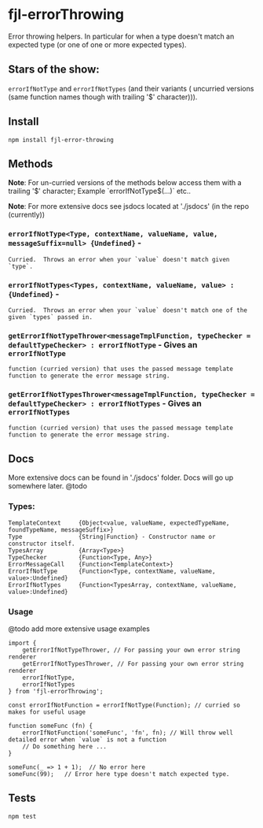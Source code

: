 # fjl-errorThrowing

Error throwing helpers.  In particular for when a type doesn't match an expected type (or one of one or more expected types).

## Stars of the show:
`errorIfNotType` and `errorIfNotTypes` (and their variants (
uncurried versions (same function names though with trailing '$'
 character))).

## Install 
`npm install fjl-error-throwing`

## Methods

**Note**: For un-curried versions of the methods below access them with a trailing '$' character;
    Example `errorIfNotType$(...)` etc..

**Note**: For more extensive docs see jsdocs located at './jsdocs' (in the repo (currently))

### `errorIfNotType<Type, contextName, valueName, value, messageSuffix=null> {Undefined}` -
    Curried.  Throws an error when your `value` doesn't match given `type`.

### `errorIfNotTypes<Types, contextName, valueName, value> : {Undefined}` -
    Curried.  Throws an error when your `value` doesn't match one of the given `types` passed in.

### `getErrorIfNotTypeThrower<messageTmplFunction, typeChecker = defaultTypeChecker> : errorIfNotType` - Gives an `errorIfNotType`
    function (curried version) that uses the passed message template function to generate the error message string.

### `getErrorIfNotTypesThrower<messageTmplFunction, typeChecker = defaultTypeChecker> : errorIfNotTypes` - Gives an `errorIfNotTypes`
    function (curried version) that uses the passed message template function to generate the error message string.

## Docs
More extensive docs can be found in './jsdocs' folder.
Docs will go up somewhere later. @todo

### Types:
```
TemplateContext     {Object<value, valueName, expectedTypeName, foundTypeName, messageSuffix>}
Type                {String|Function} - Constructor name or constructor itself.
TypesArray          {Array<Type>}
TypeChecker         {Function<Type, Any>}
ErrorMessageCall    {Function<TemplateContext>}
ErrorIfNotType      {Function<Type, contextName, valueName, value>:Undefined}
ErrorIfNotTypes     {Function<TypesArray, contextName, valueName, value>:Undefined}
```

### Usage 
@todo add more extensive usage examples
```
import {
    getErrorIfNotTypeThrower, // For passing your own error string renderer
    getErrorIfNotTypesThrower, // For passing your own error string renderer
    errorIfNotType,
    errorIfNotTypes
} from 'fjl-errorThrowing';

const errorIfNotFunction = errorIfNotType(Function); // curried so makes for useful usage
    
function someFunc (fn) {
    errorIfNotFunction('someFunc', 'fn', fn); // Will throw well detailed error when `value` is not a function
    // Do something here ...
}

someFunc(_ => 1 + 1);  // No error here
someFunc(99);   // Error here type doesn't match expected type.
```

## Tests
`npm test`
